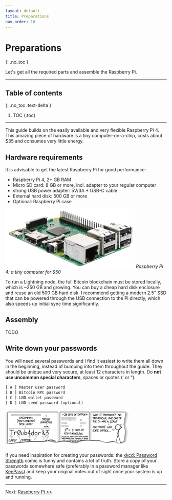 ```yaml
---
layout: default
title: Preparations
nav_order: 10
---
```

<!-- markdownlint-disable MD014 MD022 MD025 MD040 -->
# Preparations
{: .no_toc }

Let's get all the required parts and assemble the Raspberry Pi.

---

## Table of contents
{: .no_toc .text-delta }

1. TOC
{:toc}

---

This guide builds on the easily available and very flexible Raspberry Pi 4.
This amazing piece of hardware is a tiny computer-on-a-chip, costs about $35 and consumes very little energy.

## Hardware requirements

It is advisable to get the latest Raspberry Pi for good performance:

* Raspberry Pi 4, 2+ GB RAM
* Micro SD card: 8 GB or more, incl. adapter to your regular computer
* strong USB power adapter: 5V/3A + USB-C cable
* External hard disk: 500 GB or more
* Optional: Raspberry Pi case

![Raspberry Pi](images/10_raspberrypi_hardware.png)
*Raspberry Pi 4: a tiny computer for $50*

To run a Lightning node, the full Bitcoin blockchain must be stored locally, which is ~250 GB and growing.
You can buy a cheap hard disk enclosure and reuse an old 500 GB hard disk.
I recommend getting a modern 2.5" SSD that can be powered through the USB connection to the Pi directly, which also speeds up initial sync time significantly.

## Assembly

TODO

## Write down your passwords

You will need several passwords and I find it easiest to write them all down in the beginning, instead of bumping into them throughout the guide.
They should be unique and very secure, at least 12 characters in length. Do **not use uncommon special characters**, spaces or quotes (‘ or “).

```console
[ A ] Master user password
[ B ] Bitcoin RPC password
[ C ] LND wallet password
[ D ] LND seed password (optional)
```

![xkcd: Password Strength](images/20_xkcd_password_strength.png)

If you need inspiration for creating your passwords: the [xkcd: Password Strength](https://xkcd.com/936/) comic is funny and contains a lot of truth.
Store a copy of your passwords somewhere safe (preferably in a password manager like [KeePass](https://keepass.info/)) and keep your original notes out of sight once your system is up and running.

---
Next: [Raspberry Pi >>](raspibolt_20_pi.md)
